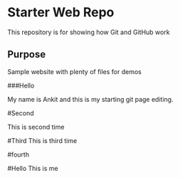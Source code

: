 # Starter Web Repo

This repository is for showing how Git and GitHub work

## Purpose

Sample website with plenty of files for demos

###Hello

My name is Ankit and this is my starting git page editing.

#Second

This is second time 

#Third 
This is third
time

#fourth

#Hello This is me
